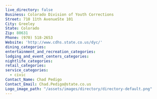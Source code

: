 ```yaml
---
live_directory: false
Business: Colorado Division of Youth Corrections
Street: 710 11th AvenueSte 101
City: Greeley
State: Colorado
Zip: 80631
Phone: (970) 518-2653
Website: 'http://www.cdhs.state.co.us/dyc/'
dining_categories:
entertainment_and_recreation_categories:
lodging_and_event_centers_categories:
nightlife_categories:
retail_categories:
service_categories:
  - civic
Contact_Name: Chad Pedigo
Contact_Email: Chad.Pedigo@state.co.us
Logo_image_path: "/assets/images/directory/directory-default.png"
---
```



